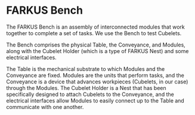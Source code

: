 FARKUS Bench
======

The FARKUS Bench is an assembly of interconnected modules that work together to complete a set of tasks. We use the Bench to test Cubelets.

The Bench comprises the physical Table, the Conveyance, and Modules, along with the Cubelet Holder (which is a type of FARKUS Nest) and some electrical interfaces.

The Table is the mechanical substrate to which Modules and the Conveyance are fixed. Modules are the units that perform tasks, and the Conveyance is a device that advances workpieces (Cubelets, in our case) through the Modules. The Cubelet Holder is a Nest that has been specifically designed to attach Cubelets to the Conveyance, and the electrical interfaces allow Modules to easily connect up to the Table and communicate with one another.
